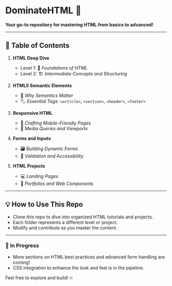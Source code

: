 # DominateHTML 🚀  
**Your go-to repository for mastering HTML from basics to advanced!**  

---

## 📂 Table of Contents  
1. **HTML Deep Dive**  
   - Level 1: 📜 *Foundations of HTML*  
   - Level 2: 🏗️ *Intermediate Concepts and Structuring*  

2. **HTML5 Semantic Elements**  
   - 🎯 *Why Semantics Matter*  
   - 🏷️ *Essential Tags: `<article>`, `<section>`, `<header>`, `<footer>`*  

3. **Responsive HTML**  
   - 📱 *Crafting Mobile-Friendly Pages*  
   - 🔧 *Media Queries and Viewports*  

4. **Forms and Inputs**  
   - 🗃️ *Building Dynamic Forms*  
   - 🔐 *Validation and Accessibility*  

5. **HTML Projects**  
   - 💻 *Landing Pages*  
   - 🎨 *Portfolios and Web Components*  

---

## 💡 How to Use This Repo  
- Clone this repo to dive into organized HTML tutorials and projects.  
- Each folder represents a different level or project.  
- Modify and contribute as you master the content.  

---

### 🚧 In Progress  
- More sections on HTML best practices and advanced form handling are coming!  
- CSS integration to enhance the look and feel is in the pipeline.  

Feel free to explore and build! 🔥  

